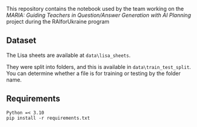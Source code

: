 This repository contains the notebook used by the team working on the *MARIA: Guiding Teachers in Question/Answer Generation with AI Planning* project during the RAIforUkraine program

## Dataset
The Lisa sheets are available at ```data\lisa_sheets```.

They were split into folders, and this is available in ```data\train_test_split```.
You can determine whether a file is for training or testing by the folder name.

## Requirements
```
Python =< 3.10
pip install -r requirements.txt
```
